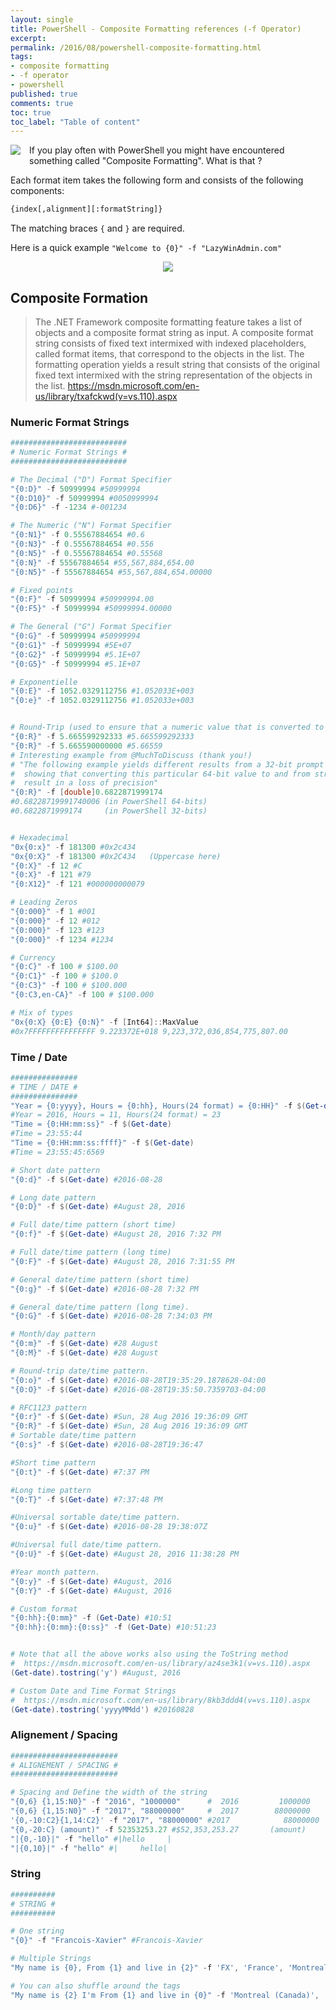 ```yaml
---
layout: single
title: PowerShell - Composite Formatting references (-f Operator)
excerpt: 
permalink: /2016/08/powershell-composite-formatting.html
tags: 
- composite formatting
- -f operator
- powershell
published: true
comments: true
toc: true
toc_label: "Table of content"
---
```


<a href="{{ site.url }}/images/2016/20160828_PowerShell_-_Composite_Formatting_references_(-f_Operator)/1472490851_format-indent-more__1286772066__-128x128.png" imageanchor="1" style="clear: left; float: left; margin-bottom: 1em; margin-right: 1em;"><img border="0" src="{{ site.url }}/images/2016/20160828_PowerShell_-_Composite_Formatting_references_(-f_Operator)/1472490851_format-indent-more__1286772066__-128x128.png" /></a>If you play often with PowerShell you might have encountered something called "Composite Formatting". What is that ? 

Each format item takes the following form and consists of the following components:

```python
{index[,alignment][:formatString]}
```

The matching braces `{` and `}` are required.

Here is a quick example `"Welcome to {0}" -f "LazyWinAdmin.com"`

<center><a href="{{ site.url }}/images/2016/20160828_PowerShell_-_Composite_Formatting_references_(-f_Operator)/CompositeFormatting__1364390208__-438x57.png" imageanchor="1" style="margin-left: 1em; margin-right: 1em;"><img border="0" src="{{ site.url }}/images/2016/20160828_PowerShell_-_Composite_Formatting_references_(-f_Operator)/CompositeFormatting__1364390208__-438x57.png" /></a></center>

## Composite Formation

> The .NET Framework composite formatting feature takes a list of objects and a composite format string as input. A composite format string consists of fixed text intermixed with indexed placeholders, called format items, that correspond to the objects in the list. The formatting operation yields a result string that consists of the original fixed text intermixed with the string representation of the objects in the list.
<a href="https://msdn.microsoft.com/en-us/library/txafckwd(v=vs.110).aspx" target="_blank">https://msdn.microsoft.com/en-us/library/txafckwd(v=vs.110).aspx</a> 

### Numeric Format Strings

```powershell
##########################
# Numeric Format Strings #
##########################

# The Decimal ("D") Format Specifier
"{0:D}" -f 50999994 #50999994
"{0:D10}" -f 50999994 #0050999994
"{0:D6}" -f -1234 #-001234

# The Numeric ("N") Format Specifier
"{0:N1}" -f 0.55567884654 #0.6
"{0:N3}" -f 0.55567884654 #0.556
"{0:N5}" -f 0.55567884654 #0.55568
"{0:N}" -f 55567884654 #55,567,884,654.00
"{0:N5}" -f 55567884654 #55,567,884,654.00000

# Fixed points
"{0:F}" -f 50999994 #50999994.00
"{0:F5}" -f 50999994 #50999994.00000

# The General ("G") Format Specifier
"{0:G}" -f 50999994 #50999994
"{0:G1}" -f 50999994 #5E+07
"{0:G2}" -f 50999994 #5.1E+07
"{0:G5}" -f 50999994 #5.1E+07

# Exponentielle
"{0:E}" -f 1052.0329112756 #1.052033E+003
"{0:e}" -f 1052.0329112756 #1.052033e+003


# Round-Trip (used to ensure that a numeric value that is converted to a string will be parsed back into the same numeric value)
"{0:R}" -f 5.665599292333 #5.665599292333
"{0:R}" -f 5.665590000000 #5.66559
# Interesting example from @MuchToDiscuss (thank you!)
# "The following example yields different results from a 32-bit prompt vs 64-bit,
#  showing that converting this particular 64-bit value to and from string will
#  result in a loss of precision"
"{0:R}" -f [double]0.6822871999174
#0.68228719991740006 (in PowerShell 64-bits)
#0.6822871999174     (in PowerShell 32-bits)


# Hexadecimal
"0x{0:x}" -f 181300 #0x2c434
"0x{0:X}" -f 181300 #0x2C434   (Uppercase here)
"{0:X}" -f 12 #C
"{0:X}" -f 121 #79
"{0:X12}" -f 121 #000000000079

# Leading Zeros
"{0:000}" -f 1 #001
"{0:000}" -f 12 #012
"{0:000}" -f 123 #123
"{0:000}" -f 1234 #1234

# Currency
"{0:C}" -f 100 # $100.00
"{0:C1}" -f 100 # $100.0
"{0:C3}" -f 100 # $100.000
"{0:C3,en-CA}" -f 100 # $100.000

# Mix of types
"0x{0:X} {0:E} {0:N}" -f [Int64]::MaxValue
#0x7FFFFFFFFFFFFFFF 9.223372E+018 9,223,372,036,854,775,807.00
```

### Time / Date

```powershell
###############
# TIME / DATE #
###############
"Year = {0:yyyy}, Hours = {0:hh}, Hours(24 format) = {0:HH}" -f $(Get-date)
#Year = 2016, Hours = 11, Hours(24 format) = 23
"Time = {0:HH:mm:ss}" -f $(Get-date)
#Time = 23:55:44
"Time = {0:HH:mm:ss:ffff}" -f $(Get-date)
#Time = 23:55:45:6569

# Short date pattern
"{0:d}" -f $(Get-date) #2016-08-28

# Long date pattern
"{0:D}" -f $(Get-date) #August 28, 2016

# Full date/time pattern (short time)
"{0:f}" -f $(Get-date) #August 28, 2016 7:32 PM

# Full date/time pattern (long time)
"{0:F}" -f $(Get-date) #August 28, 2016 7:31:55 PM

# General date/time pattern (short time)
"{0:g}" -f $(Get-date) #2016-08-28 7:32 PM

# General date/time pattern (long time).
"{0:G}" -f $(Get-date) #2016-08-28 7:34:03 PM

# Month/day pattern
"{0:m}" -f $(Get-date) #28 August
"{0:M}" -f $(Get-date) #28 August

# Round-trip date/time pattern.
"{0:o}" -f $(Get-date) #2016-08-28T19:35:29.1878628-04:00
"{0:O}" -f $(Get-date) #2016-08-28T19:35:50.7359703-04:00

# RFC1123 pattern
"{0:r}" -f $(Get-date) #Sun, 28 Aug 2016 19:36:09 GMT
"{0:R}" -f $(Get-date) #Sun, 28 Aug 2016 19:36:09 GMT
# Sortable date/time pattern
"{0:s}" -f $(Get-date) #2016-08-28T19:36:47

#Short time pattern
"{0:t}" -f $(Get-date) #7:37 PM

#Long time pattern
"{0:T}" -f $(Get-date) #7:37:48 PM

#Universal sortable date/time pattern.
"{0:u}" -f $(Get-date) #2016-08-28 19:38:07Z

#Universal full date/time pattern.
"{0:U}" -f $(Get-date) #August 28, 2016 11:38:28 PM

#Year month pattern.
"{0:y}" -f $(Get-date) #August, 2016
"{0:Y}" -f $(Get-date) #August, 2016

# Custom format
"{0:hh}:{0:mm}" -f (Get-Date) #10:51
"{0:hh}:{0:mm}:{0:ss}" -f (Get-Date) #10:51:23


# Note that all the above works also using the ToString method
#  https://msdn.microsoft.com/en-us/library/az4se3k1(v=vs.110).aspx
(Get-date).tostring('y') #August, 2016

# Custom Date and Time Format Strings
#  https://msdn.microsoft.com/en-us/library/8kb3ddd4(v=vs.110).aspx
(Get-date).tostring('yyyyMMdd') #20160828
```

### Alignement / Spacing

```powershell
########################
# ALIGNEMENT / SPACING #
########################

# Spacing and Define the width of the string
"{0,6} {1,15:N0}" -f "2016", "1000000"      #  2016         1000000
"{0,6} {1,15:N0}" -f "2017", "88000000"     #  2017        88000000
'{0,-10:C2}{1,14:C2}' -f "2017", "88000000" #2017            88000000
"{0,-20:C} (amount)" -f 52353253.27 #$52,353,253.27       (amount)
"|{0,-10}|" -f "hello" #|hello     |
"|{0,10}|" -f "hello" #|     hello|
```

### String

```powershell
##########
# STRING #
##########

# One string
"{0}" -f "Francois-Xavier" #Francois-Xavier

# Multiple Strings
"My name is {0}, From {1} and live in {2}" -f 'FX', 'France', 'Montreal (Canada)'

# You can also shuffle around the tags
"My name is {2} I'm From {1} and live in {0}" -f 'Montreal (Canada)', 'France', 'FX'
```
